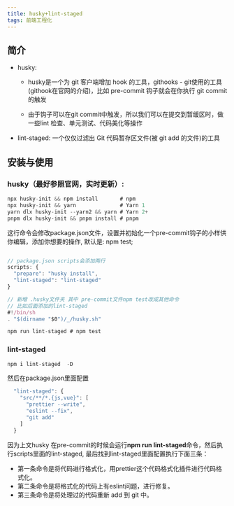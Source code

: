 ```yaml
---
title: husky+lint-staged
tags: 前端工程化
---
```


<!--more-->

## 简介
- husky:

  - husky是一个为 git 客户端增加 hook 的工具，githooks - git使用的工具 (githook在官网的介绍)，比如 pre-commit 钩子就会在你执行 git commit 的触发

  - 由于钩子可以在git commit中触发，所以我们可以在提交到暂缓区时，做一些lint 检查、单元测试、代码美化等操作

- lint-staged: 一个仅仅过滤出 Git 代码暂存区文件(被 git add 的文件)的工具

## 安装与使用

### husky（最好参照官网，实时更新）:

```javascript
npx husky-init && npm install       # npm
npx husky-init && yarn              # Yarn 1
yarn dlx husky-init --yarn2 && yarn # Yarn 2+
pnpm dlx husky-init && pnpm install # pnpm

```
这行命令会修改package.json文件，设置并初始化一个pre-commit钩子的小样供你编辑，添加你想要的操作, 默认是: npm test;

```javascript

// package.json scripts会添加两行
scripts: {
  "prepare": "husky install",
  "lint-staged": "lint-staged"
}

```
```js
// 新增 .husky文件夹 其中 pre-commit文件npm test改成其他命令
// 比如后面添加的lint-staged 
#!/bin/sh
. "$(dirname "$0")/_/husky.sh"

npm run lint-staged # npm test

```
### lint-staged

```js
npm i lint-staged  -D
```
然后在package.json里面配置

```js
  "lint-staged": {
    "src/**/*.{js,vue}": [
      "prettier --write",
      "eslint --fix",
      "git add"
    ]
  }

```
因为上文husky 在pre-commit的时候会运行**npm run lint-staged**命令，然后执行scripts里面的lint-staged, 最后找到lint-staged里面配置执行下面三条：

- 第一条命令是将代码进行格式化，用prettier这个代码格式化插件进行代码格式化。
- 第二条命令是将格式化的代码上有eslint问题，进行修复。
- 第三条命令是将处理过的代码重新 add 到 git 中。




